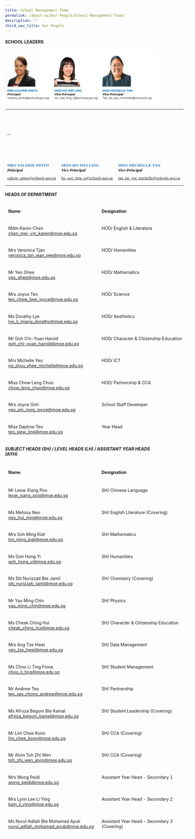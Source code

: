```yaml
---
title: School Management Team
permalink: /about-us/Our-People/School-Management-Team/
description: ""
third_nav_title: Our People
---
```

#### **SCHOOL LEADERS**
![](/images/About%20us/Our%20People/School%20Management%20Team/slsphoto4.jpg)

 <table style="border-collapse:
 collapse;width:440pt;mso-yfti-tbllook:1184" width="879" cellspacing="0" cellpadding="0" border="0"><colgroup><col style="mso-width-source:userset;width:134pt" width="268"> <col style="mso-width-source:userset;width:139pt" width="279"> <col style="mso-width-source:userset;width:167pt" width="333"></colgroup><tbody><tr style="mso-height-source:userset;height:123.78pt" height="248"><td style="height:123.78pt;
  width:440pt" width="879" class="oa1" height="248" colspan="3"><p style="language:en-US;line-height:107%;margin-top:0pt;margin-bottom:8.0pt;
  margin-left:0in;text-align:left;direction:ltr;unicode-bidi:embed;mso-line-break-override:
  none;word-break:normal;punctuation-wrap:hanging"><span style="font-size:10.0pt;
  font-family:Calibri;mso-ascii-font-family:Calibri;color:black;mso-color-index:
  1;mso-font-kerning:12.0pt;language:en-US;font-weight:bold;mso-style-textfill-type:
  solid;mso-style-textfill-fill-themecolor:text1;mso-style-textfill-fill-color:
	black;mso-style-textfill-fill-alpha:100.0%"><img width="12.36cm" height="3.9cm" src="/images/About%20us/Our%20People/School%20Management%20Team/school_leaders.jpg"></span></p></td></tr><tr style="mso-height-source:userset;height:55.75pt" height="112"><td style="height:55.75pt;width:134pt" width="268" class="oa1" height="112"><p style="language:en-US;line-height:107%;margin-top:0pt;margin-bottom:8.0pt;
  margin-left:0in;text-align:left;direction:ltr;unicode-bidi:embed;mso-line-break-override:
  none;word-break:normal;punctuation-wrap:hanging"><span style="font-size:10.0pt;
  font-family:Calibri;mso-ascii-font-family:Calibri;color:#2E75B6;mso-color-index:
  8;mso-font-kerning:12.0pt;language:en-US;font-weight:bold;mso-style-textfill-type:
  solid;mso-style-textfill-fill-themecolor:accent5;mso-style-textfill-fill-color:
  #2E75B6;mso-style-textfill-fill-alpha:100.0%;mso-style-textfill-fill-colortransforms:
  lumm=75000">MRS VALERIE PINTO</span><span style="font-size:10.0pt;font-family:
  Calibri;mso-ascii-font-family:Calibri;color:black;mso-color-index:1;
  mso-font-kerning:12.0pt;language:en-US;font-weight:bold;mso-style-textfill-type:
  solid;mso-style-textfill-fill-themecolor:text1;mso-style-textfill-fill-color:
  black;mso-style-textfill-fill-alpha:100.0%"><br></span><span style="font-size:10.0pt;font-family:Calibri;mso-ascii-font-family:
  Calibri;color:black;mso-color-index:1;mso-font-kerning:12.0pt;language:en-US;
  font-weight:bold;font-style:italic;mso-style-textfill-type:solid;mso-style-textfill-fill-themecolor:
  text1;mso-style-textfill-fill-color:black;mso-style-textfill-fill-alpha:100.0%">Principal</span></p><p style="language:en-US;line-height:107%;margin-top:0pt;margin-bottom:8.0pt;
  margin-left:0in;text-align:left;direction:ltr;unicode-bidi:embed;mso-line-break-override:
  none;word-break:normal;punctuation-wrap:hanging"><span style="font-size:10.0pt;
  font-family:Calibri;mso-ascii-font-family:Calibri;color:#2E75B6;mso-color-index:
  8;mso-font-kerning:12.0pt;language:en-US;font-weight:normal;mso-style-textfill-type:
  solid;mso-style-textfill-fill-themecolor:accent5;mso-style-textfill-fill-color:
  #2E75B6;mso-style-textfill-fill-alpha:100.0%;mso-style-textfill-fill-colortransforms:
  lumm=75000"><a href="valerie_pinto@schools.gov.sg">valerie_pinto@schools.gov.sg</a></span></p></td><td style="width:139pt" width="279" class="oa1"><p style="language:en-US;line-height:107%;margin-top:0pt;margin-bottom:8.0pt;
  margin-left:0in;text-align:left;direction:ltr;unicode-bidi:embed;mso-line-break-override:
  none;word-break:normal;punctuation-wrap:hanging"><span style="font-size:10.0pt;
  font-family:Calibri;mso-ascii-font-family:Calibri;color:#2E75B6;mso-color-index:
  8;mso-font-kerning:12.0pt;language:en-US;font-weight:bold;mso-style-textfill-type:
  solid;mso-style-textfill-fill-themecolor:accent5;mso-style-textfill-fill-color:
  #2E75B6;mso-style-textfill-fill-alpha:100.0%;mso-style-textfill-fill-colortransforms:
  lumm=75000">MISS HO WEI LING</span><span style="font-size:10.0pt;font-family:
  Calibri;mso-ascii-font-family:Calibri;color:black;mso-color-index:1;
  mso-font-kerning:12.0pt;language:en-US;mso-style-textfill-type:solid;
  mso-style-textfill-fill-themecolor:text1;mso-style-textfill-fill-color:black;
  mso-style-textfill-fill-alpha:100.0%"><br></span><span style="font-size:10.0pt;font-family:Calibri;mso-ascii-font-family:
  Calibri;color:black;mso-color-index:1;mso-font-kerning:12.0pt;language:en-US;
  font-weight:bold;font-style:italic;mso-style-textfill-type:solid;mso-style-textfill-fill-themecolor:
  text1;mso-style-textfill-fill-color:black;mso-style-textfill-fill-alpha:100.0%">Vice-Principal</span></p><p style="language:en-US;line-height:107%;margin-top:0pt;margin-bottom:8.0pt;
  margin-left:0in;text-align:left;direction:ltr;unicode-bidi:embed;mso-line-break-override:
  none;word-break:normal;punctuation-wrap:hanging"><u style="text-underline:
  single"><span style="font-size:10.0pt;font-family:Calibri;mso-ascii-font-family:
  Calibri;color:#2E75B6;mso-color-index:8;mso-font-kerning:12.0pt;language:
  en-US;mso-style-textfill-type:solid;mso-style-textfill-fill-themecolor:accent5;
  mso-style-textfill-fill-color:#2E75B6;mso-style-textfill-fill-alpha:100.0%;
  mso-style-textfill-fill-colortransforms:lumm=75000"><a href="ho_wei_ling_a@schools.gov.sg">ho_wei_ling_a@schools.gov.sg</a></span></u></p></td><td style="width:167pt" width="333" class="oa1"><p style="language:en-US;line-height:107%;margin-top:0pt;margin-bottom:8.0pt;
  margin-left:0in;text-align:left;direction:ltr;unicode-bidi:embed;mso-line-break-override:
  none;word-break:normal;punctuation-wrap:hanging"><span style="font-size:10.0pt;
  font-family:Calibri;mso-ascii-font-family:Calibri;color:#2E75B6;mso-color-index:
  8;mso-font-kerning:12.0pt;language:en-US;font-weight:bold;mso-style-textfill-type:
  solid;mso-style-textfill-fill-themecolor:accent5;mso-style-textfill-fill-color:
  #2E75B6;mso-style-textfill-fill-alpha:100.0%;mso-style-textfill-fill-colortransforms:
  lumm=75000">MISS MICHELLE TAN<br></span><span style="font-size:10.0pt;font-family:Calibri;mso-ascii-font-family:
  Calibri;color:black;mso-color-index:1;mso-font-kerning:12.0pt;language:en-US;
  font-weight:bold;font-style:italic;mso-style-textfill-type:solid;mso-style-textfill-fill-themecolor:
  text1;mso-style-textfill-fill-color:black;mso-style-textfill-fill-alpha:100.0%">Vice-Principal</span></p><p style="language:en-US;line-height:107%;margin-top:0pt;margin-bottom:8.0pt;
  margin-left:0in;text-align:left;direction:ltr;unicode-bidi:embed;mso-line-break-override:
  none;word-break:normal;punctuation-wrap:hanging"><u style="text-underline:
  single"><span style="font-size:10.0pt;font-family:Calibri;mso-ascii-font-family:
  Calibri;color:#2E75B6;mso-color-index:8;mso-font-kerning:12.0pt;language:
  en-US;mso-style-textfill-type:solid;mso-style-textfill-fill-themecolor:accent5;
  mso-style-textfill-fill-color:#2E75B6;mso-style-textfill-fill-alpha:100.0%;
  mso-style-textfill-fill-colortransforms:lumm=75000"><a href="tan_lai_yee_michelle@schools.gov.sg">tan_lai_yee_michelle@schools.gov.sg</a></span></u></p></td></tr></tbody></table>
   

#### **HEADS OF DEPARTMENT**
<table style="width:510pt;border-collapse:collapse;mso-yfti-tbllook:1056;
 mso-padding-alt:0cm 0cm 0cm 0cm" width="569" cellpadding="0" cellspacing="0" border="0" class="MsoNormalTable"><tbody><tr style="mso-yfti-irow:0;mso-yfti-firstrow:yes;height:30pt"><td style="width:213.0pt;border:solid white 1.0pt;
  border-bottom:solid white 1.0pt;padding:3.6pt 7.2pt 3.6pt 7.2pt;height:30pt" valign="top" width="284"><p class="MsoNormal"><b><span style="mso-ansi-language:EN-SG" lang="EN-SG">Name</span></b></p></td><td style="width:213.0pt;border-top:solid white 1.0pt;
  border-left:none;border-bottom:solid white 1.0pt;border-right:solid white 1.0pt;
  mso-border-left-alt:solid white 1.0pt;padding:3.6pt 7.2pt 3.6pt 7.2pt;
  height:30pt" valign="top" width="300"><p class="MsoNormal"><b><span style="mso-ansi-language:EN-SG" lang="EN-SG">Designation</span></b></p></td></tr><tr style="mso-yfti-irow:1;height:30pt"><td style="width:213.0pt;border:solid white 1.0pt;
  border-top:none;mso-border-top-alt:solid white 3.0pt;padding:3.6pt 7.2pt 3.6pt 7.2pt;
  height:30pt" valign="top" width="284"><p class="MsoNormal"><span style="mso-ansi-language:EN-SG" lang="EN-SG">Mdm Karen Chen<br><a href="chen_mei-yin_karen@moe.edu.sg">chen_mei-yin_karen@moe.edu.sg</a></span></p></td><td style="width:213.0pt;border-top:none;border-left:
  none;border-bottom:solid white 1.0pt;border-right:solid white 1.0pt;
  mso-border-top-alt:solid white 3.0pt;mso-border-left-alt:solid white 1.0pt;
  padding:3.6pt 7.2pt 3.6pt 7.2pt;height:29.2pt" valign="top" width="284"><p class="MsoNormal"><span style="mso-ansi-language:EN-SG" lang="EN-SG">HOD/ English &amp; Literature</span></p></td></tr><tr style="mso-yfti-irow:2;height:29.2pt"><td style="width:213.0pt;border:solid white 1.0pt;
  border-top:none;mso-border-top-alt:solid white 1.0pt;padding:3.6pt 7.2pt 3.6pt 7.2pt;
  height:29.2pt" valign="top" width="284"><p class="MsoNormal"><span style="mso-ansi-language:EN-SG" lang="EN-SG">Mrs Veronica Tjan<br><a href="veronica_tan_wan_yee@moe.edu.sg">veronica_tan_wan_yee@moe.edu.sg</a></span></p></td><td style="width:213.0pt;border-top:none;border-left:
  none;border-bottom:solid white 1.0pt;border-right:solid white 1.0pt;
  mso-border-top-alt:solid white 1.0pt;mso-border-left-alt:solid white 1.0pt;
  padding:3.6pt 7.2pt 3.6pt 7.2pt;height:29.2pt" valign="top" width="284"><p class="MsoNormal">HOD/ Humanities</p></td></tr><tr style="mso-yfti-irow:3;height:29.2pt"><td style="width:213.0pt;border:solid white 1.0pt;
  border-top:none;mso-border-top-alt:solid white 1.0pt;padding:3.6pt 7.2pt 3.6pt 7.2pt;
  height:29.2pt" valign="top" width="284"><p class="MsoNormal"><span style="mso-ansi-language:EN-SG" lang="EN-SG">Mr Yeo Ghee<br><a href="yeo_ghee@moe.edu.sg">yeo_ghee@moe.edu.sg</a></span></p></td><td style="width:213.0pt;border-top:none;border-left:
  none;border-bottom:solid white 1.0pt;border-right:solid white 1.0pt;
  mso-border-top-alt:solid white 1.0pt;mso-border-left-alt:solid white 1.0pt;
  padding:3.6pt 7.2pt 3.6pt 7.2pt;height:29.2pt" valign="top" width="284"><p class="MsoNormal">HOD/ Mathematics</p></td></tr><tr style="mso-yfti-irow:4;height:29.2pt"><td style="width:213.0pt;border:solid white 1.0pt;
  border-top:none;mso-border-top-alt:solid white 1.0pt;padding:3.6pt 7.2pt 3.6pt 7.2pt;
  height:29.2pt" valign="top" width="284"><p class="MsoNormal">Mrs Joyce Teo<br><a href="teo_chew_bee_joyce@moe.edu.sg">teo_chew_bee_joyce@moe.edu.sg</a></p></td><td style="width:213.0pt;border-top:none;border-left:
  none;border-bottom:solid white 1.0pt;border-right:solid white 1.0pt;
  mso-border-top-alt:solid white 1.0pt;mso-border-left-alt:solid white 1.0pt;
  padding:3.6pt 7.2pt 3.6pt 7.2pt;height:29.2pt" valign="top" width="284"><p class="MsoNormal">HOD/ Science</p></td></tr><tr style="mso-yfti-irow:5;height:29.2pt"><td style="width:213.0pt;border:solid white 1.0pt;
  border-top:none;mso-border-top-alt:solid white 1.0pt;padding:3.6pt 7.2pt 3.6pt 7.2pt;
  height:29.2pt" valign="top" width="284"><p class="MsoNormal">Ms Dorathy Lye<br><a href="lye_li_miang_dorathy@moe.edu.sg">lye_li_miang_dorathy@moe.edu.sg</a></p></td><td style="width:213.0pt;border-top:none;border-left:
  none;border-bottom:solid white 1.0pt;border-right:solid white 1.0pt;
  mso-border-top-alt:solid white 1.0pt;mso-border-left-alt:solid white 1.0pt;
  padding:3.6pt 7.2pt 3.6pt 7.2pt;height:29.2pt" valign="top" width="284"><p class="MsoNormal">HOD/ Aesthetics</p></td></tr><tr style="mso-yfti-irow:6;height:29.2pt"><td style="width:215.0pt;border:solid white 1.0pt;
  border-top:none;mso-border-top-alt:solid white 1.0pt;padding:3.6pt 7.2pt 3.6pt 7.2pt;
  height:29.2pt" valign="top" width="284"><p class="MsoNormal">Mr Goh Chi-Yuan Harold<br><a href="goh_chi-yuan_harold@moe.edu.sg">goh_chi-yuan_harold@moe.edu.sg</a></p></td><td style="width:213.0pt;border-top:none;border-left:
  none;border-bottom:solid white 1.0pt;border-right:solid white 1.0pt;
  mso-border-top-alt:solid white 1.0pt;mso-border-left-alt:solid white 1.0pt;
  padding:3.6pt 7.2pt 3.6pt 7.2pt;height:29.2pt" valign="top" width="284"><p class="MsoNormal">HOD/ Character &amp; Citizenship Education</p></td></tr>
	<tr style="mso-yfti-irow:7;height:29.2pt">
	<td style="width:213.0pt;border:solid white 1.0pt;
  border-top:none;mso-border-top-alt:solid white 1.0pt;padding:3.6pt 7.2pt 3.6pt 7.2pt;
  height:29.2pt" valign="top" width="284"><p class="MsoNormal">Mrs Michelle Yeo<br><a href="ng_shuu_yhee_michelle@moe.edu.sg">ng_shuu_yhee_michelle@moe.edu.sg</a></p></td><td style="width:213.0pt;border-top:none;border-left:
  none;border-bottom:solid white 1.0pt;border-right:solid white 1.0pt;
  mso-border-top-alt:solid white 1.0pt;mso-border-left-alt:solid white 1.0pt;
  padding:3.6pt 7.2pt 3.6pt 7.2pt;height:29.2pt" valign="top" width="284"><p class="MsoNormal">HOD/ ICT</p></td></tr><tr style="mso-yfti-irow:8;height:29.2pt"><td style="width:213.0pt;border:solid white 1.0pt;
  border-top:none;mso-border-top-alt:solid white 1.0pt;padding:3.6pt 7.2pt 3.6pt 7.2pt;
  height:29.2pt" valign="top" width="284"><p class="MsoNormal">Miss Chow Leng Choo<br><a href="chow_leng_choo@moe.edu.sg">chow_leng_choo@moe.edu.sg</a></p></td><td style="width:213.0pt;border-top:none;border-left:
  none;border-bottom:solid white 1.0pt;border-right:solid white 1.0pt;
  mso-border-top-alt:solid white 1.0pt;mso-border-left-alt:solid white 1.0pt;
  padding:3.6pt 7.2pt 3.6pt 7.2pt;height:29.2pt" valign="top" width="284"><p class="MsoNormal">HOD/ Partnership &amp; CCA</p></td></tr><tr style="mso-yfti-irow:9;height:29.2pt"><td style="width:213.0pt;border:solid white 1.0pt;
  border-top:none;mso-border-top-alt:solid white 1.0pt;padding:3.6pt 7.2pt 3.6pt 7.2pt;
  height:29.2pt" valign="top" width="284"><p class="MsoNormal">Mrs Joyce Goh<br><a href="yeo_xin_rong_joyce@moe.edu.sg">yeo_xin_rong_joyce@moe.edu.sg</a></p></td><td style="width:213.0pt;border-top:none;border-left:
  none;border-bottom:solid white 1.0pt;border-right:solid white 1.0pt;
  mso-border-top-alt:solid white 1.0pt;mso-border-left-alt:solid white 1.0pt;
  padding:3.6pt 7.2pt 3.6pt 7.2pt;height:29.2pt" valign="top" width="284"><p class="MsoNormal">School Staff Developer</p></td></tr><tr style="mso-yfti-irow:10;mso-yfti-lastrow:yes;height:29.2pt"><td style="width:213.0pt;border:solid white 1.0pt;
  border-top:none;mso-border-top-alt:solid white 1.0pt;padding:3.6pt 7.2pt 3.6pt 7.2pt;
  height:29.2pt" valign="top" width="284"><p class="MsoNormal">Miss Daphne Teo<br><a href="teo_siew_ling@moe.edu.sg">teo_siew_ling@moe.edu.sg</a></p></td><td style="width:213.0pt;border-top:none;border-left:
  none;border-bottom:solid white 1.0pt;border-right:solid white 1.0pt;
  mso-border-top-alt:solid white 1.0pt;mso-border-left-alt:solid white 1.0pt;
  padding:3.6pt 7.2pt 3.6pt 7.2pt;height:29.2pt" valign="top" width="284"><p class="MsoNormal">Year Head</p></td></tr></tbody></table>

##### **SUBJECT HEADS (SH) / LEVEL HEADS (LH) / ASSISTANT YEAR HEADS (AYH)**

<table style="width:510pt;border-collapse:collapse;mso-yfti-tbllook:1056;
 mso-padding-alt:0cm 0cm 0cm 0cm" width="570" cellpadding="0" cellspacing="0" border="0" class="MsoNormalTable"><tbody><tr style="mso-yfti-irow:0;mso-yfti-firstrow:yes;height:23.8pt"><td style="width:213.0pt;border:solid white 1.0pt;
  border-bottom:solid white 3.0pt;padding:3.6pt 7.2pt 3.6pt 7.2pt;height:23.8pt" valign="top" width="284"><p class="MsoNormal"><b><span style="mso-ansi-language:EN-SG" lang="EN-SG">Name</span></b></p></td><td style="width:213.0pt;border-top:solid white 1.0pt;
  border-left:none;border-bottom:solid white 3.0pt;border-right:solid white 1.0pt;
  mso-border-left-alt:solid white 1.0pt;padding:3.6pt 7.2pt 3.6pt 7.2pt;
  height:23.8pt" valign="top" width="500"><p class="MsoNormal"><b><span style="mso-ansi-language:EN-SG" lang="EN-SG">Designation</span></b></p></td></tr><tr style="mso-yfti-irow:1;height:29.2pt"><td style="width:213.0pt;border:solid white 1.0pt;
  border-top:none;mso-border-top-alt:solid white 3.0pt;padding:3.6pt 7.2pt 3.6pt 7.2pt;
  height:29.2pt" valign="top" width="300"><p class="MsoNormal"><span style="mso-ansi-language:EN-SG" lang="EN-SG">Mr Leow Xiang Poo<br><a href="leow_xiang_poo@moe.edu.sg">leow_xiang_poo@moe.edu.sg</a></span></p></td><td style="width:213.0pt;border-top:none;border-left:
  none;border-bottom:solid white 1.0pt;border-right:solid white 1.0pt;
  mso-border-top-alt:solid white 3.0pt;mso-border-left-alt:solid white 1.0pt;
  padding:3.6pt 7.2pt 3.6pt 7.2pt;height:29.2pt" valign="top" width="284"><p class="MsoNormal"><span style="mso-ansi-language:EN-SG" lang="EN-SG">SH/ Chinese Language</span></p></td></tr><tr style="mso-yfti-irow:2;height:29.2pt"><td style="width:213.0pt;border:solid white 1.0pt;
  border-top:none;mso-border-top-alt:solid white 1.0pt;padding:3.6pt 7.2pt 3.6pt 7.2pt;
  height:29.2pt" valign="top" width="284"><p class="MsoNormal"><span style="mso-ansi-language:EN-SG" lang="EN-SG">Ms Melissa Neo<br><a href="neo_hui_ning@moe.edu.sg">neo_hui_ning@moe.edu.sg</a></span></p></td><td style="width:213.0pt;border-top:none;border-left:
  none;border-bottom:solid white 1.0pt;border-right:solid white 1.0pt;
  mso-border-top-alt:solid white 1.0pt;mso-border-left-alt:solid white 1.0pt;
  padding:3.6pt 7.2pt 3.6pt 7.2pt;height:29.2pt" valign="top" width="284"><p class="MsoNormal">SH/ English Literature (Covering)</p></td></tr><tr style="mso-yfti-irow:3;height:29.2pt"><td style="width:213.0pt;border:solid white 1.0pt;
  border-top:none;mso-border-top-alt:solid white 1.0pt;padding:3.6pt 7.2pt 3.6pt 7.2pt;
  height:29.2pt" valign="top" width="284"><p class="MsoNormal"><span style="mso-ansi-language:EN-SG" lang="EN-SG">Mrs Soh Ming Kiat<br><a href="lim_ming_kia@moe.edu.sg">lim_ming_kiat@moe.edu.sg</a></span></p></td><td style="width:213.0pt;border-top:none;border-left:
  none;border-bottom:solid white 1.0pt;border-right:solid white 1.0pt;
  mso-border-top-alt:solid white 1.0pt;mso-border-left-alt:solid white 1.0pt;
  padding:3.6pt 7.2pt 3.6pt 7.2pt;height:29.2pt" valign="top" width="284"><p class="MsoNormal">SH/ Mathematics</p></td></tr><tr style="mso-yfti-irow:4;height:29.2pt"><td style="width:213.0pt;border:solid white 1.0pt;
  border-top:none;mso-border-top-alt:solid white 1.0pt;padding:3.6pt 7.2pt 3.6pt 7.2pt;
  height:29.2pt" valign="top" width="284"><p class="MsoNormal">Ms Goh Hong Yi<br><a href="goh_hong_yi@moe.edu.sg">goh_hong_yi@moe.edu.sg</a></p></td><td style="width:213.0pt;border-top:none;border-left:
  none;border-bottom:solid white 1.0pt;border-right:solid white 1.0pt;
  mso-border-top-alt:solid white 1.0pt;mso-border-left-alt:solid white 1.0pt;
  padding:3.6pt 7.2pt 3.6pt 7.2pt;height:29.2pt" valign="top" width="284"><p class="MsoNormal">SH/ Humanities</p></td></tr><tr style="mso-yfti-irow:5;height:29.2pt"><td style="width:213.0pt;border:solid white 1.0pt;
  border-top:none;mso-border-top-alt:solid white 1.0pt;padding:3.6pt 7.2pt 3.6pt 7.2pt;
  height:29.2pt" valign="top" width="284"><p class="MsoNormal">Ms Siti Nurizzati Bte Jamil<br><a href="siti_nurizzati_jami@moe.edu.sg">siti_nurizzati_jamil@moe.edu.sg</a></p></td><td style="width:213.0pt;border-top:none;border-left:
  none;border-bottom:solid white 1.0pt;border-right:solid white 1.0pt;
  mso-border-top-alt:solid white 1.0pt;mso-border-left-alt:solid white 1.0pt;
  padding:3.6pt 7.2pt 3.6pt 7.2pt;height:29.2pt" valign="top" width="284"><p class="MsoNormal">SH/ Chemistry (Covering)</p></td></tr><tr style="mso-yfti-irow:6;height:29.2pt"><td style="width:215.0pt;border:solid white 1.0pt;
  border-top:none;mso-border-top-alt:solid white 1.0pt;padding:3.6pt 7.2pt 3.6pt 7.2pt;
  height:29.2pt" valign="top" width="284"><p class="MsoNormal">Mr Yau Ming Chin<br><a href="yau_ming_chi@moe.edu.sg">yau_ming_chin@moe.edu.sg</a></p></td><td style="width:213.0pt;border-top:none;border-left:
  none;border-bottom:solid white 1.0pt;border-right:solid white 1.0pt;
  mso-border-top-alt:solid white 1.0pt;mso-border-left-alt:solid white 1.0pt;
  padding:3.6pt 7.2pt 3.6pt 7.2pt;height:29.2pt" valign="top" width="284"><p class="MsoNormal">SH/ Physics</p></td></tr>
	<tr style="mso-yfti-irow:7;height:29.2pt">
	<td style="width:213.0pt;border:solid white 1.0pt;
  border-top:none;mso-border-top-alt:solid white 1.0pt;padding:3.6pt 7.2pt 3.6pt 7.2pt;
  height:29.2pt" valign="top" width="284"><p class="MsoNormal">Ms Cheak Ching Hui<br><a href="cheak_ching_hui@moe.edu.sg">cheak_ching_hui@moe.edu.sg</a></p></td><td style="width:213.0pt;border-top:none;border-left:
  none;border-bottom:solid white 1.0pt;border-right:solid white 1.0pt;
  mso-border-top-alt:solid white 1.0pt;mso-border-left-alt:solid white 1.0pt;
  padding:3.6pt 7.2pt 3.6pt 7.2pt;height:29.2pt" valign="top" width="284"><p class="MsoNormal">SH/ Character &amp; Citizenship Education</p></td></tr><tr style="mso-yfti-irow:8;height:29.2pt"><td style="width:213.0pt;border:solid white 1.0pt;
  border-top:none;mso-border-top-alt:solid white 1.0pt;padding:3.6pt 7.2pt 3.6pt 7.2pt;
  height:29.2pt" valign="top" width="284"><p class="MsoNormal">Mrs Ang Tze Hwei<br><a href="yeo_tze_hwei@moe.edu.sg">yeo_tze_hwei@moe.edu.sg</a></p></td><td style="width:213.0pt;border-top:none;border-left:
  none;border-bottom:solid white 1.0pt;border-right:solid white 1.0pt;
  mso-border-top-alt:solid white 1.0pt;mso-border-left-alt:solid white 1.0pt;
  padding:3.6pt 7.2pt 3.6pt 7.2pt;height:29.2pt" valign="top" width="284"><p class="MsoNormal">SH/ Data Management</p></td></tr><tr style="mso-yfti-irow:9;height:29.2pt"><td style="width:213.0pt;border:solid white 1.0pt;
  border-top:none;mso-border-top-alt:solid white 1.0pt;padding:3.6pt 7.2pt 3.6pt 7.2pt;
  height:29.2pt" valign="top" width="284"><p class="MsoNormal">Ms Choo Li Ting Fiona<br><a href="choo_li_ting@moe.edu.sg">choo_li_ting@moe.edu.sg</a></p></td><td style="width:213.0pt;border-top:none;border-left:
  none;border-bottom:solid white 1.0pt;border-right:solid white 1.0pt;
  mso-border-top-alt:solid white 1.0pt;mso-border-left-alt:solid white 1.0pt;
  padding:3.6pt 7.2pt 3.6pt 7.2pt;height:29.2pt" valign="top" width="284"><p class="MsoNormal">SH/ Student Management</p></td></tr><tr style="mso-yfti-irow:10;mso-yfti-lastrow:yes;height:29.2pt"><td style="width:213.0pt;border:solid white 1.0pt;
  border-top:none;mso-border-top-alt:solid white 1.0pt;padding:3.6pt 7.2pt 3.6pt 7.2pt;
  height:29.2pt" valign="top" width="284"><p class="MsoNormal">Mr Andrew Teo<br><a href="teo_say_chong_andrew@moe.edu.sg">teo_say_chong_andrew@moe.edu.sg</a></p></td><td style="width:213.0pt;border-top:none;border-left:
  none;border-bottom:solid white 1.0pt;border-right:solid white 1.0pt;
  mso-border-top-alt:solid white 1.0pt;mso-border-left-alt:solid white 1.0pt;
  padding:3.6pt 7.2pt 3.6pt 7.2pt;height:29.2pt" valign="top" width="284"><p class="MsoNormal">SH/ Partnership</p></td></tr><tr style="mso-yfti-irow:10;mso-yfti-lastrow:yes;height:29.2pt"><td style="width:213.0pt;border:solid white 1.0pt;
  border-top:none;mso-border-top-alt:solid white 1.0pt;padding:3.6pt 7.2pt 3.6pt 7.2pt;
  height:29.2pt" valign="top" width="284"><p class="MsoNormal">Ms Afroza Begum Bte Kamal<br><a href="afroza_begum_kamal@moe.edu.sg">afroza_begum_kamal@moe.edu.sg</a></p></td><td style="width:213.0pt;border-top:none;border-left:
  none;border-bottom:solid white 1.0pt;border-right:solid white 1.0pt;
  mso-border-top-alt:solid white 1.0pt;mso-border-left-alt:solid white 1.0pt;
  padding:3.6pt 7.2pt 3.6pt 7.2pt;height:29.2pt" valign="top" width="284"><p class="MsoNormal">SH/ Student Leadership (Covering)</p></td></tr><tr style="mso-yfti-irow:10;mso-yfti-lastrow:yes;height:29.2pt"><td style="width:213.0pt;border:solid white 1.0pt;
  border-top:none;mso-border-top-alt:solid white 1.0pt;padding:3.6pt 7.2pt 3.6pt 7.2pt;
  height:29.2pt" valign="top" width="284"><p class="MsoNormal">Mr Lim Chee Koon<br><a href="lim_chee_koon@moe.edu.sg">lim_chee_koon@moe.edu.sg</a></p></td><td style="width:213.0pt;border-top:none;border-left:
  none;border-bottom:solid white 1.0pt;border-right:solid white 1.0pt;
  mso-border-top-alt:solid white 1.0pt;mso-border-left-alt:solid white 1.0pt;
  padding:3.6pt 7.2pt 3.6pt 7.2pt;height:29.2pt" valign="top" width="284"><p class="MsoNormal">SH/ CCA (Covering)</p></td></tr><tr style="mso-yfti-irow:10;mso-yfti-lastrow:yes;height:29.2pt"><td style="width:213.0pt;border:solid white 1.0pt;
  border-top:none;mso-border-top-alt:solid white 1.0pt;padding:3.6pt 7.2pt 3.6pt 7.2pt;
  height:29.2pt" valign="top" width="284"><p class="MsoNormal">Mr Alvin Toh Zhi Wen<br><a href="toh_zhi_wen_alvin@moe.edu.sg">toh_zhi_wen_alvin@moe.edu.sg</a></p></td><td style="width:213.0pt;border-top:none;border-left:
  none;border-bottom:solid white 1.0pt;border-right:solid white 1.0pt;
  mso-border-top-alt:solid white 1.0pt;mso-border-left-alt:solid white 1.0pt;
  padding:3.6pt 7.2pt 3.6pt 7.2pt;height:29.2pt" valign="top" width="284"><p class="MsoNormal">SH/ CCA (Covering)</p></td></tr><tr style="mso-yfti-irow:10;mso-yfti-lastrow:yes;height:29.2pt"><td style="width:213.0pt;border:solid white 1.0pt;
  border-top:none;mso-border-top-alt:solid white 1.0pt;padding:3.6pt 7.2pt 3.6pt 7.2pt;
  height:29.2pt" valign="top" width="284"><p class="MsoNormal">Mrs Wong Peidi<br><a href="wong_peidi@moe.edu.sg">wong_peidi@moe.edu.sg</a></p></td><td style="width:213.0pt;border-top:none;border-left:
  none;border-bottom:solid white 1.0pt;border-right:solid white 1.0pt;
  mso-border-top-alt:solid white 1.0pt;mso-border-left-alt:solid white 1.0pt;
  padding:3.6pt 7.2pt 3.6pt 7.2pt;height:29.2pt" valign="top" width="284"><p class="MsoNormal">Assistant Year Head - Secondary 1</p></td></tr><tr style="mso-yfti-irow:10;mso-yfti-lastrow:yes;height:29.2pt"><td style="width:213.0pt;border:solid white 1.0pt;
  border-top:none;mso-border-top-alt:solid white 1.0pt;padding:3.6pt 7.2pt 3.6pt 7.2pt;
  height:29.2pt" valign="top" width="284"><p class="MsoNormal">Mrs Lynn Lee Li Ying<br><a href="kam_li_ying@moe.edu.sg">kam_li_ying@moe.edu.sg</a></p></td><td style="width:213.0pt;border-top:none;border-left:
  none;border-bottom:solid white 1.0pt;border-right:solid white 1.0pt;
  mso-border-top-alt:solid white 1.0pt;mso-border-left-alt:solid white 1.0pt;
  padding:3.6pt 7.2pt 3.6pt 7.2pt;height:29.2pt" valign="top" width="284"><p class="MsoNormal">Assistant Year Head - Secondary 2</p></td></tr><tr style="mso-yfti-irow:10;mso-yfti-lastrow:yes;height:29.2pt"><td style="width:213.0pt;border:solid white 1.0pt;
  border-top:none;mso-border-top-alt:solid white 1.0pt;padding:3.6pt 7.2pt 3.6pt 7.2pt;
  height:29.2pt" valign="top" width="284"><p class="MsoNormal">Ms Nurul Adilah Bte Mohamad Ayub<br><a href="nurul_adilah_mohamad_ayub@moe.edu.sg">nurul_adilah_mohamad_ayub@moe.edu.sg</a></p></td><td style="width:213.0pt;border-top:none;border-left:
  none;border-bottom:solid white 1.0pt;border-right:solid white 1.0pt;
  mso-border-top-alt:solid white 1.0pt;mso-border-left-alt:solid white 1.0pt;
  padding:3.6pt 7.2pt 3.6pt 7.2pt;height:29.2pt" valign="top" width="284"><p class="MsoNormal">Assistant Year Head - Secondary 3 (Covering)</p></td></tr></tbody></table>